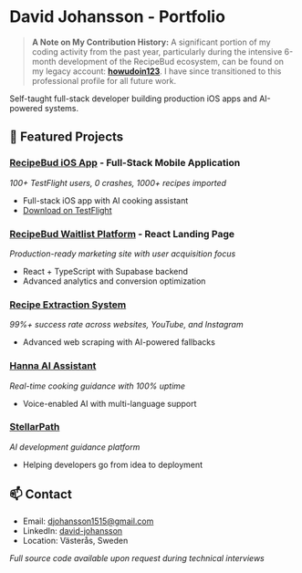 # David Johansson - Portfolio

> **A Note on My Contribution History:** A significant portion of my coding activity from the past year, particularly during the intensive 6-month development of the RecipeBud ecosystem, can be found on my legacy account: **[howudoin123](https://github.com/howudoin123)**. I have since transitioned to this professional profile for all future work.

Self-taught full-stack developer building production iOS apps and AI-powered systems.

## 🚀 Featured Projects

### [RecipeBud iOS App](iOS%20APP%20README.md) - Full-Stack Mobile Application
*100+ TestFlight users, 0 crashes, 1000+ recipes imported*
- Full-stack iOS app with AI cooking assistant
- [Download on TestFlight](https://testflight.apple.com/join/H7S3Es39)

### [RecipeBud Waitlist Platform](RECIPEBUD%20WAITLIST%20README.md) - React Landing Page
*Production-ready marketing site with user acquisition focus*
- React + TypeScript with Supabase backend
- Advanced analytics and conversion optimization

### [Recipe Extraction System](SCRAPER%20README.md)
*99%+ success rate across websites, YouTube, and Instagram*
- Advanced web scraping with AI-powered fallbacks

### [Hanna AI Assistant](HANNA%20README.md)
*Real-time cooking guidance with 100% uptime*
- Voice-enabled AI with multi-language support

### [StellarPath](StellarPath%20README.md)
*AI development guidance platform*
- Helping developers go from idea to deployment

## 📫 Contact
- Email: djohansson1515@gmail.com
- LinkedIn: [david-johansson](https://www.linkedin.com/in/david-johansson-1b361a333/)
- Location: Västerås, Sweden

*Full source code available upon request during technical interviews*
